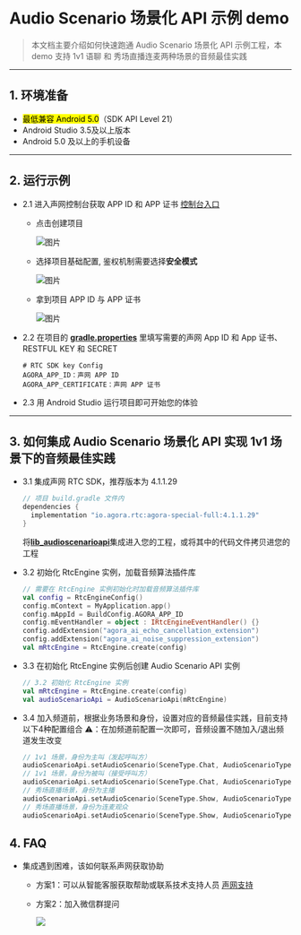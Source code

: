 # Audio Scenario 场景化 API 示例 demo

> 本文档主要介绍如何快速跑通 Audio Scenario 场景化 API 示例工程，本 demo 支持 1v1 语聊 和 秀场直播连麦两种场景的音频最佳实践
---

## 1. 环境准备

- <mark>最低兼容 Android 5.0</mark>（SDK API Level 21）
- Android Studio 3.5及以上版本
- Android 5.0 及以上的手机设备

---

## 2. 运行示例

- 2.1 进入声网控制台获取 APP ID 和 APP 证书 [控制台入口](https://console.shengwang.cn/overview)

  - 点击创建项目

    ![图片](https://accktvpic.oss-cn-beijing.aliyuncs.com/pic/github_readme/ent-full/sdhy_1.jpg)

  - 选择项目基础配置, 鉴权机制需要选择**安全模式**

    ![图片](https://accktvpic.oss-cn-beijing.aliyuncs.com/pic/github_readme/ent-full/sdhy_2.jpg)

  - 拿到项目 APP ID 与 APP 证书

    ![图片](https://accktvpic.oss-cn-beijing.aliyuncs.com/pic/github_readme/ent-full/sdhy_3.jpg)

- 2.2 在项目的 [**gradle.properties**](gradle.properties) 里填写需要的声网 App ID 和 App 证书、RESTFUL KEY 和 SECRET

  ```
  # RTC SDK key Config
  AGORA_APP_ID：声网 APP ID
  AGORA_APP_CERTIFICATE：声网 APP 证书
  ```
- 2.3 用 Android Studio 运行项目即可开始您的体验

---

## 3. 如何集成 Audio Scenario 场景化 API 实现 1v1 场景下的音频最佳实践
- 3.1 集成声网 RTC SDK，推荐版本为 4.1.1.29
  ```kotlin
  // 项目 build.gradle 文件内
  dependencies {
    implementation "io.agora.rtc:agora-special-full:4.1.1.29"
  }
  ```
  将[**lib_audioscenarioapi**](/lib_audioscenarioapi)集成进入您的工程，或将其中的代码文件拷贝进您的工程
  
- 3.2 初始化 RtcEngine 实例，加载音频算法插件库
  ```kotlin
  // 需要在 RtcEngine 实例初始化时加载音频算法插件库
  val config = RtcEngineConfig()
  config.mContext = MyApplication.app()
  config.mAppId = BuildConfig.AGORA_APP_ID
  config.mEventHandler = object : IRtcEngineEventHandler() {}
  config.addExtension("agora_ai_echo_cancellation_extension")
  config.addExtension("agora_ai_noise_suppression_extension")
  val mRtcEngine = RtcEngine.create(config)
  ```

- 3.3 在初始化 RtcEngine 实例后创建 Audio Scenario API 实例
  ```kotlin
  // 3.2 初始化 RtcEngine 实例
  val mRtcEngine = RtcEngine.create(config)
  val audioScenarioApi = AudioScenarioApi(mRtcEngine)
  ```

- 3.4 加入频道前，根据业务场景和身份，设置对应的音频最佳实践，目前支持以下4种配置组合
  ⚠️：在加频道前配置一次即可，音频设置不随加入/退出频道发生改变
  ```kotlin
  // 1v1 场景，身份为主叫（发起呼叫方）
  audioScenarioApi.setAudioScenario(SceneType.Chat, AudioScenarioType.Chat_Caller)
  // 1v1 场景，身份为被叫（接受呼叫方）
  audioScenarioApi.setAudioScenario(SceneType.Chat, AudioScenarioType.Chat_Callee)
  // 秀场直播场景，身份为主播
  audioScenarioApi.setAudioScenario(SceneType.Show, AudioScenarioType.Show_Host)
  // 秀场直播场景，身份为连麦观众
  audioScenarioApi.setAudioScenario(SceneType.Show, AudioScenarioType.Show_InteractiveAudience)
  ```
  
## 4. FAQ
- 集成遇到困难，该如何联系声网获取协助
  - 方案1：可以从智能客服获取帮助或联系技术支持人员 [声网支持](https://ticket.shengwang.cn/form?type_id=&sdk_product=&sdk_platform=&sdk_version=&current=0&project_id=&call_id=&channel_name=)
  - 方案2：加入微信群提问
  
    ![](https://download.agora.io/demo/release/SDHY_QA.jpg)
